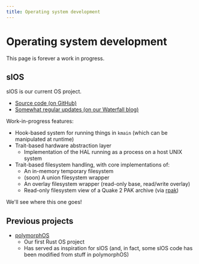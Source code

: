 ```yaml
---
title: Operating system development
---
```


# Operating system development

This page is forever a work in progress.

## slOS

slOS is our current OS project.

- [Source code (on GitHub)][gh-slos]
- [Somewhat regular updates (on our Waterfall blog)][wf-slos]

Work-in-progress features:

- Hook-based system for running things in `kmain` (which can be manipulated
  at runtime)
- Trait-based hardware abstraction layer
    - Implementation of the HAL running as a process on a host UNIX system
- Trait-based filesystem handling, with core implementations of:
    - An in-memory temporary filesystem
    - (soon) A union filesystem wrapper
    - An overlay filesystem wrapper (read-only base, read/write overlay)
    - Read-only filesystem view of a Quake 2 PAK archive (via [rpak][])

We'll see where this one goes!

## Previous projects

- [polymorphOS][]
    - Our first Rust OS project
    - Has served as inspiration for slOS (and, in fact, some slOS code
      has been modified from stuff in polymorphOS)

[gh-slos]: https://github.com/u1f408/slos
[wf-slos]: https://blobcat.waterfall.social/tagged/softwaredev:slos
[polymorphOS]: https://sr.ht/~ren/polymorphOS
[rpak]: https://lib.rs/crates/rpak
